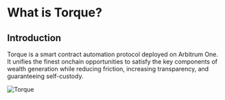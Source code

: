 # What is Torque?

## Introduction

Torque is a smart contract automation protocol deployed on Arbitrum One. It unifies the finest onchain opportunities to satisfy the key components of wealth generation while reducing friction, increasing transparency, and guaranteeing self-custody.

![Torque](/gitbook/assets/torque-system.png)
